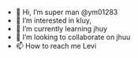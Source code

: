 - 👋 Hi, I’m super man @ym01283
- 👀 I’m interested in kluy,
- 🌱 I’m currently learning jhuy
- 💞️ I’m looking to collaborate on jhuu
- 📫 How to reach me Levi

<!---
ym01283/ym01283 is a ✨ special ✨ repository because its `README.md` (this file) appears on your GitHub profile.
You can click the Preview link to take a look at your changes.
--->

